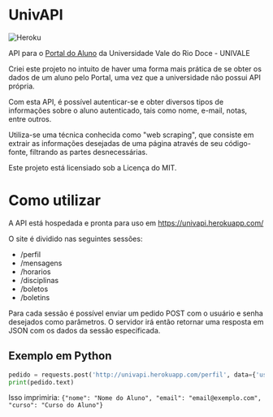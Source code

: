 # UnivAPI

![Heroku](https://heroku-badge.herokuapp.com/?app=univapi)

API para o [Portal do Aluno](https://siu.univale.br/siu-portalaluno/login.aspx "Portal do Aluno - UNIVALE") da Universidade Vale do Rio Doce - UNIVALE

Criei este projeto no intuito de haver uma forma mais prática de se obter os dados de um aluno pelo Portal, uma vez que a universidade não possui API própria.

Com esta API, é possível autenticar-se e obter diversos tipos de informações sobre o aluno autenticado, tais como nome, e-mail, notas, entre outros.

Utiliza-se uma técnica conhecida como "web scraping", que consiste em extrair as informações desejadas de uma página através de seu código-fonte, filtrando as partes desnecessárias.

Este projeto está licensiado sob a Licença do MIT.

# Como utilizar
A API está hospedada e pronta para uso em https://univapi.herokuapp.com/

O site é dividido nas seguintes sessões:
* /perfil
* /mensagens
* /horarios
* /disciplinas
* /boletos
* /boletins

Para cada sessão é possível enviar um pedido POST com o usuário e senha desejados como parâmetros. O servidor irá então retornar uma resposta em JSON com os dados da sessão especificada.

## Exemplo em Python
```python 
pedido = requests.post('http://univapi.herokuapp.com/perfil', data={'usuario': '72193', 'senha': 'minhasenha'})
print(pedido.text)
```

Isso imprimiria:
`
{"nome": "Nome do Aluno", "email": "email@exemplo.com", "curso": "Curso do Aluno"}
`
